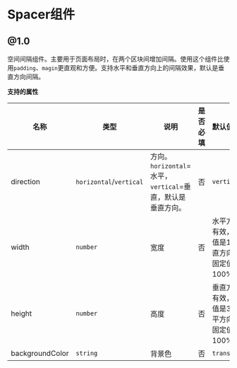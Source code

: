 # Spacer组件  

## @1.0  

空间间隔组件。主要用于页面布局时，在两个区块间增加间隔。使用这个组件比使用`padding`、`magin`更直观和方便。支持水平和垂直方向上的间隔效果，默认是垂直方向间隔。  

**支持的属性**  

| 名称 | 类型 | 说明 | 是否必填 | 默认值 |  
| - | - | - | :-: | :- |  
| direction | `horizontal`/`vertical` | 方向。`horizontal`=水平，`vertical`=垂直，默认是垂直方向。 | 否 | `vertical` |  
| width | `number` | 宽度 | 否 | 水平方向时有效，默认值是15，垂直方向时是固定值100%。 |  
| height | `number` | 高度 | 否 | 垂直方向时有效，默认值是30，水平方向时为固定值100%。 |  
| backgroundColor | `string` | 背景色 | 否 | `transparent` |  